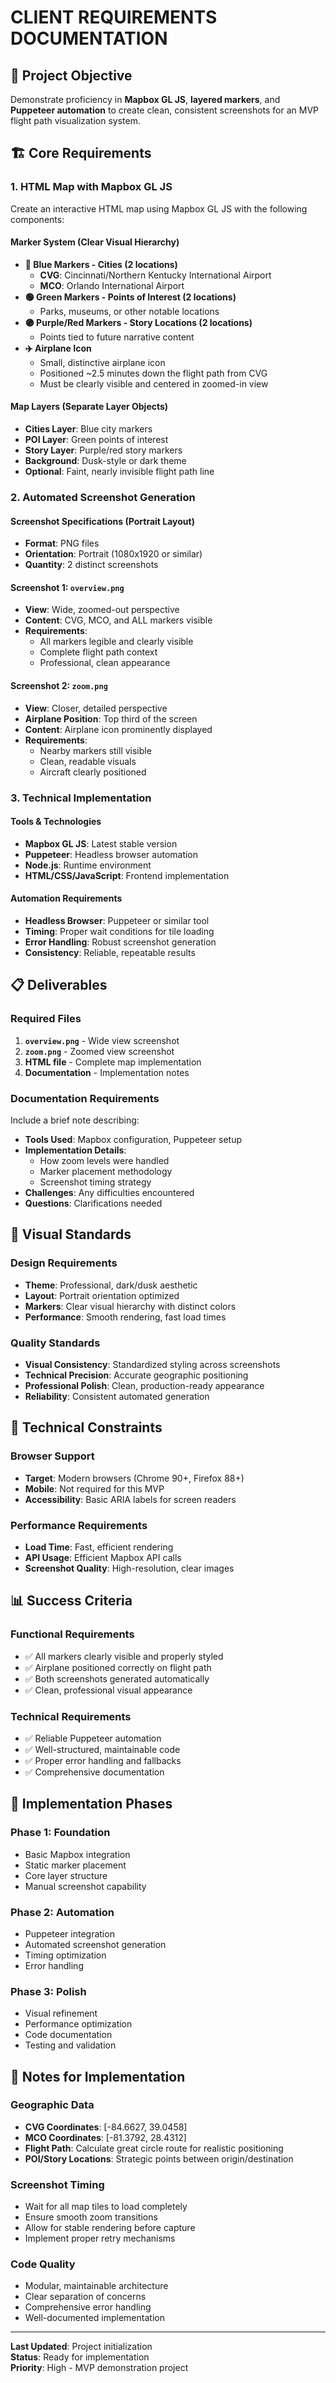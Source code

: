 # CLIENT REQUIREMENTS DOCUMENTATION

## 🎯 Project Objective
Demonstrate proficiency in **Mapbox GL JS**, **layered markers**, and **Puppeteer automation** to create clean, consistent screenshots for an MVP flight path visualization system.

## 🏗️ Core Requirements

### 1. HTML Map with Mapbox GL JS
Create an interactive HTML map using Mapbox GL JS with the following components:

#### Marker System (Clear Visual Hierarchy)
- **🔵 Blue Markers - Cities (2 locations)**
  - **CVG**: Cincinnati/Northern Kentucky International Airport
  - **MCO**: Orlando International Airport
- **🟢 Green Markers - Points of Interest (2 locations)**
  - Parks, museums, or other notable locations
- **🟣 Purple/Red Markers - Story Locations (2 locations)**
  - Points tied to future narrative content
- **✈️ Airplane Icon**
  - Small, distinctive airplane icon
  - Positioned ~2.5 minutes down the flight path from CVG
  - Must be clearly visible and centered in zoomed-in view

#### Map Layers (Separate Layer Objects)
- **Cities Layer**: Blue city markers
- **POI Layer**: Green points of interest
- **Story Layer**: Purple/red story markers
- **Background**: Dusk-style or dark theme
- **Optional**: Faint, nearly invisible flight path line

### 2. Automated Screenshot Generation

#### Screenshot Specifications (Portrait Layout)
- **Format**: PNG files
- **Orientation**: Portrait (1080x1920 or similar)
- **Quantity**: 2 distinct screenshots

#### Screenshot 1: `overview.png`
- **View**: Wide, zoomed-out perspective
- **Content**: CVG, MCO, and ALL markers visible
- **Requirements**: 
  - All markers legible and clearly visible
  - Complete flight path context
  - Professional, clean appearance

#### Screenshot 2: `zoom.png`
- **View**: Closer, detailed perspective
- **Airplane Position**: Top third of the screen
- **Content**: Airplane icon prominently displayed
- **Requirements**:
  - Nearby markers still visible
  - Clean, readable visuals
  - Aircraft clearly positioned

### 3. Technical Implementation

#### Tools & Technologies
- **Mapbox GL JS**: Latest stable version
- **Puppeteer**: Headless browser automation
- **Node.js**: Runtime environment
- **HTML/CSS/JavaScript**: Frontend implementation

#### Automation Requirements
- **Headless Browser**: Puppeteer or similar tool
- **Timing**: Proper wait conditions for tile loading
- **Error Handling**: Robust screenshot generation
- **Consistency**: Reliable, repeatable results

## 📋 Deliverables

### Required Files
1. **`overview.png`** - Wide view screenshot
2. **`zoom.png`** - Zoomed view screenshot
3. **HTML file** - Complete map implementation
4. **Documentation** - Implementation notes

### Documentation Requirements
Include a brief note describing:
- **Tools Used**: Mapbox configuration, Puppeteer setup
- **Implementation Details**: 
  - How zoom levels were handled
  - Marker placement methodology
  - Screenshot timing strategy
- **Challenges**: Any difficulties encountered
- **Questions**: Clarifications needed

## 🎨 Visual Standards

### Design Requirements
- **Theme**: Professional, dark/dusk aesthetic
- **Layout**: Portrait orientation optimized
- **Markers**: Clear visual hierarchy with distinct colors
- **Performance**: Smooth rendering, fast load times

### Quality Standards
- **Visual Consistency**: Standardized styling across screenshots
- **Technical Precision**: Accurate geographic positioning
- **Professional Polish**: Clean, production-ready appearance
- **Reliability**: Consistent automated generation

## 🔧 Technical Constraints

### Browser Support
- **Target**: Modern browsers (Chrome 90+, Firefox 88+)
- **Mobile**: Not required for this MVP
- **Accessibility**: Basic ARIA labels for screen readers

### Performance Requirements
- **Load Time**: Fast, efficient rendering
- **API Usage**: Efficient Mapbox API calls
- **Screenshot Quality**: High-resolution, clear images

## 📊 Success Criteria

### Functional Requirements
- ✅ All markers clearly visible and properly styled
- ✅ Airplane positioned correctly on flight path
- ✅ Both screenshots generated automatically
- ✅ Clean, professional visual appearance

### Technical Requirements
- ✅ Reliable Puppeteer automation
- ✅ Well-structured, maintainable code
- ✅ Proper error handling and fallbacks
- ✅ Comprehensive documentation

## 🚀 Implementation Phases

### Phase 1: Foundation
- Basic Mapbox integration
- Static marker placement
- Core layer structure
- Manual screenshot capability

### Phase 2: Automation
- Puppeteer integration
- Automated screenshot generation
- Timing optimization
- Error handling

### Phase 3: Polish
- Visual refinement
- Performance optimization
- Code documentation
- Testing and validation

## 📝 Notes for Implementation

### Geographic Data
- **CVG Coordinates**: [-84.6627, 39.0458]
- **MCO Coordinates**: [-81.3792, 28.4312]
- **Flight Path**: Calculate great circle route for realistic positioning
- **POI/Story Locations**: Strategic points between origin/destination

### Screenshot Timing
- Wait for all map tiles to load completely
- Ensure smooth zoom transitions
- Allow for stable rendering before capture
- Implement proper retry mechanisms

### Code Quality
- Modular, maintainable architecture
- Clear separation of concerns
- Comprehensive error handling
- Well-documented implementation

---

**Last Updated**: Project initialization  
**Status**: Ready for implementation  
**Priority**: High - MVP demonstration project 